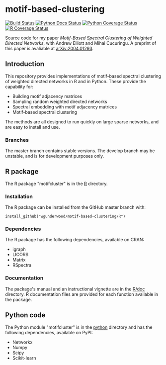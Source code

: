 # motif-based-clustering

[![Build Status](https://travis-ci.com/WGUNDERWOOD/motif-based-clustering.svg?branch=master)](https://travis-ci.com/github/WGUNDERWOOD/motif-based-clustering)
[![Python Docs Status](https://img.shields.io/readthedocs/motifcluster?label=python%20docs)](https://motifcluster.readthedocs.io/en/latest/)
[![Python Coverage Status](https://img.shields.io/coveralls/github/WGUNDERWOOD/motif-based-clustering?label=python%20coverage)](https://coveralls.io/github/WGUNDERWOOD/motif-based-clustering)
[![R Coverage Status](https://img.shields.io/codecov/c/github/wgunderwood/motif-based-clustering?label=R%20coverage)](https://codecov.io/gh/WGUNDERWOOD/motif-based-clustering)

Source code for my paper
*Motif-Based Spectral Clustering of Weighted Directed Networks*,
with Andrew Elliott and Mihai Cucuringu.
A preprint of this paper is avaliable at
[arXiv:2004.01293](https://arxiv.org/abs/2004.01293).

## Introduction

This repository provides implementations of motif-based spectral clustering
of weighted directed networks in R and in Python.
These provide the capability for:

- Building motif adjacency matrices
- Sampling random weighted directed networks
- Spectral embedding with motif adjacency matrices
- Motif-based spectral clustering

The methods are all designed to run quickly on large sparse networks,
and are easy to install and use.

### Branches

The master branch contains stable versions.
The develop branch may be unstable,
and is for development purposes only.



## R package

The R package "motifcluster" is in the [R](./R/) directory.

### Installation

The R package can be installed from the GitHub master branch with:

```
install_github("wgunderwood/motif-based-clustering/R")
```

### Dependencies

The R package has the following dependencies, available on CRAN:

- igraph
- LICORS
- Matrix
- RSpectra

### Documentation

The package's manual and an instructional vignette are in the
[R/doc](./R/doc) directory.
R documentation files are provided for each function
available in the package.




## Python code

The Python module "motifcluster" is in the
[python](./python/) directory
and has the following dependencies,
available on PyPI:

- Networkx
- Numpy
- Scipy
- Scikit-learn
